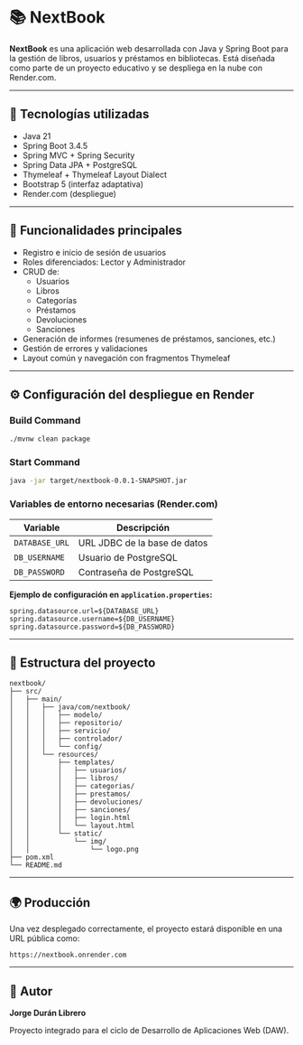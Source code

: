 # 📚 NextBook

**NextBook** es una aplicación web desarrollada con Java y Spring Boot para la gestión de libros, usuarios y préstamos en bibliotecas. Está diseñada como parte de un proyecto educativo y se despliega en la nube con Render.com.

---

## 🚀 Tecnologías utilizadas

- Java 21
- Spring Boot 3.4.5
- Spring MVC + Spring Security
- Spring Data JPA + PostgreSQL
- Thymeleaf + Thymeleaf Layout Dialect
- Bootstrap 5 (interfaz adaptativa)
- Render.com (despliegue)

---

## 🧪 Funcionalidades principales

- Registro e inicio de sesión de usuarios
- Roles diferenciados: Lector y Administrador
- CRUD de:
  - Usuarios
  - Libros
  - Categorías
  - Préstamos
  - Devoluciones
  - Sanciones
- Generación de informes (resumenes de préstamos, sanciones, etc.)
- Gestión de errores y validaciones
- Layout común y navegación con fragmentos Thymeleaf

---

## ⚙️ Configuración del despliegue en Render

### Build Command
```bash
./mvnw clean package
```

### Start Command
```bash
java -jar target/nextbook-0.0.1-SNAPSHOT.jar
```

### Variables de entorno necesarias (Render.com)
| Variable         | Descripción                      |
|------------------|----------------------------------|
| `DATABASE_URL`   | URL JDBC de la base de datos     |
| `DB_USERNAME`    | Usuario de PostgreSQL            |
| `DB_PASSWORD`    | Contraseña de PostgreSQL         |

**Ejemplo de configuración en `application.properties`:**
```properties
spring.datasource.url=${DATABASE_URL}
spring.datasource.username=${DB_USERNAME}
spring.datasource.password=${DB_PASSWORD}
```

---

## 📂 Estructura del proyecto

```
nextbook/
├── src/
│   ├── main/
│   │   ├── java/com/nextbook/
│   │   │   ├── modelo/
│   │   │   ├── repositorio/
│   │   │   ├── servicio/
│   │   │   ├── controlador/
│   │   │   └── config/
│   │   └── resources/
│   │       ├── templates/
│   │       │   ├── usuarios/
│   │       │   ├── libros/
│   │       │   ├── categorias/
│   │       │   ├── prestamos/
│   │       │   ├── devoluciones/
│   │       │   ├── sanciones/
│   │       │   ├── login.html
│   │       │   └── layout.html
│   │       └── static/
│   │           └── img/
│   │               └── logo.png
├── pom.xml
└── README.md
```

---

## 🌍 Producción

Una vez desplegado correctamente, el proyecto estará disponible en una URL pública como:
```
https://nextbook.onrender.com
```

---

## 👤 Autor

**Jorge Durán Librero**

Proyecto integrado para el ciclo de Desarrollo de Aplicaciones Web (DAW).
